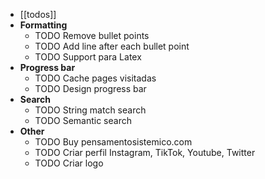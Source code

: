 ---
---

- [[todos]]
- **Formatting**
	- TODO Remove bullet points
	- TODO Add line after each bullet point
	- TODO Support para Latex
- **Progress bar**
	- TODO Cache pages visitadas
	- TODO Design progress bar
- **Search**
	- TODO String match search
	- TODO Semantic search
- **Other**
	- TODO Buy pensamentosistemico.com
	- TODO Criar perfil Instagram, TikTok, Youtube, Twitter
	- TODO Criar logo